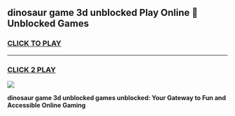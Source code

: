 
## dinosaur game 3d unblocked Play Online 👋 Unblocked Games
<h3>
<a href="https://premium.freeplayer.one?title=dinosaur_game_3d_unblocked&ref=19F">CLICK TO PLAY</a></h3>
<hr>

<h3>
<a href="https://premium.freeplayer.one?title=dinosaur_game_3d_unblocked&ref=19F">CLICK 2 PLAY</a>
  
</h3>

<a href="https://premium.freeplayer.one?title=dinosaur_game_3d_unblocked&ref=19F"><img src="https://clearcache.store/games.png"></a>


**dinosaur game 3d unblocked games unblocked: Your Gateway to Fun and Accessible Online Gaming**
